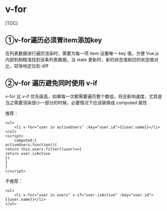 # v-for

[TOC]

## ①v-for遍历必须胃item添加key

在列表数据进行遍历渲染时，需要为每一项 item 设置唯一 key 值，方便 Vue.js 内部机制精准找到该条列表数据。当 state 更新时，新的状态值和旧的状态值对比，较快地定位到 diff 

## ②**v-for 遍历避免同时使用 v-if**

v-for 比 v-if 优先级高，如果每一次都需要遍历整个数组，将会影响速度，尤其是当之需要渲染很小一部分的时候，必要情况下应该替换成 computed 属性

推荐：

```vue
<ul>
    <li v-for="user in activeUsers" :key="user.id">{{user.name}}</li>
</ul>
<script>
    computed:{
activeUsers:function(){
return this.users.filter((user)=>{
return user.isActive
})
}
}
</script>

```

不推荐：

```vue
<ul>
    <li v-for="user in users" v-if="user.isActive" :key="user.id">{{user.name}}</li>
</ul>
```

